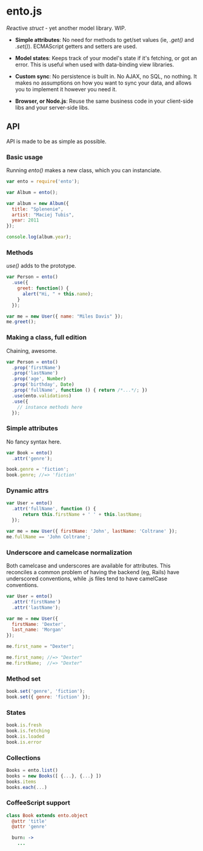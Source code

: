# ento.js

*Re*active *struct* - yet another model library. WIP.

- __Simple attributes__:
No need for methods to get/set values (ie, *.get()* and *.set()*).  ECMAScript 
getters and setters are used.

- __Model states__:
Keeps track of your model's state if it's fetching, or got an error. This is 
useful when used with data-binding view libraries.

- __Custom sync__:
No persistence is built in. No AJAX, no SQL, no nothing. It makes no assumptions 
on how you want to sync your data, and allows you to implement it however you 
need it.

- __Browser, or Node.js__:
Reuse the same business code in your client-side libs and your server-side libs.

## API

API is made to be as simple as possible.

### Basic usage

Running *ento()* makes a new class, which you can instanciate.

```js
var ento = require('ento');

var Album = ento();

var album = new Album({
  title: "Splenenie",
  artist: "Maciej Tubis",
  year: 2011
});

console.log(album.year);
```

### Methods

*use()* adds to the prototype.

```js
var Person = ento()
  .use({
    greet: function() {
      alert("Hi, " + this.name);
    }
  });

var me = new User({ name: "Miles Davis" });
me.greet();
```

### Making a class, full edition

Chaining, awesome.

```js
var Person = ento()
  .prop('firstName')
  .prop('lastName')
  .prop('age', Number)
  .prop('birthday', Date)
  .prop('fullName', function () { return /*...*/; })
  .use(ento.validations)
  .use({
    // instance methods here
  });
```

### Simple attributes

No fancy syntax here.

```js
var Book = ento()
  .attr('genre');

book.genre = 'fiction';
book.genre; //=> 'fiction'
```

### Dynamic attrs

```js
var User = ento()
  .attr('fullName', function () {
      return this.firstName + ' ' + this.lastName;
  });

var me = new User({ firstName: 'John', lastName: 'Coltrane' });
me.fullName == 'John Coltrane';
```

### Underscore and camelcase normalization

Both camelcase and underscores are available for attributes. This reconciles a 
common problem of having the backend (eg, Rails) have underscored conventions, 
       while .js files tend to have camelCase conventions.

```js
var User = ento()
  .attr('firstName')
  .attr('lastName');

var me = new User({
  firstName: 'Dexter',
  last_name: 'Morgan'
});

me.first_name = "Dexter";

me.first_name; //=> "Dexter"
me.firstName;  //=> "Dexter"
```

### Method set

```js
book.set('genre', 'fiction');
book.set({ genre: 'fiction' });
```

### States

```js
book.is.fresh
book.is.fetching
book.is.loaded
book.is.error
```

### Collections

```js
Books = ento.list()
books = new Books([ {...}, {...} ])
books.items
books.each(...)
```

### CoffeeScript support

```coffee
class Book extends ento.object
  @attr 'title'
  @attr 'genre'

  burn: ->
    ...
